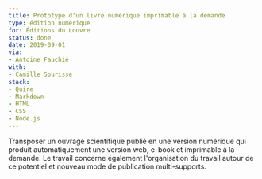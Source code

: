 ```yaml
---
title: Prototype d'un livre numérique imprimable à la demande
type: édition numérique
for: Éditions du Louvre
status: done
date: 2019-09-01
via:
- Antoine Fauchié
with:
- Camille Sourisse
stack:
- Quire
- Markdown
- HTML
- CSS
- Node.js
---
```


Transposer un ouvrage scientifique publié en une version numérique
qui produit automatiquement une version web, e-book et imprimable à la demande.
Le travail concerne également l'organisation du travail autour de ce potentiel
et nouveau mode de publication multi-supports.

<!--more-->
